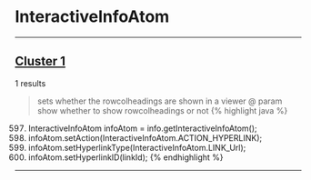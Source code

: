 # InteractiveInfoAtom

***

## [Cluster 1](./1)
1 results
> sets whether the rowcolheadings are shown in a viewer @ param show whether to show rowcolheadings or not 
{% highlight java %}
597. InteractiveInfoAtom infoAtom = info.getInteractiveInfoAtom();
598. infoAtom.setAction(InteractiveInfoAtom.ACTION_HYPERLINK);
599. infoAtom.setHyperlinkType(InteractiveInfoAtom.LINK_Url);
600. infoAtom.setHyperlinkID(linkId);
{% endhighlight %}

***

